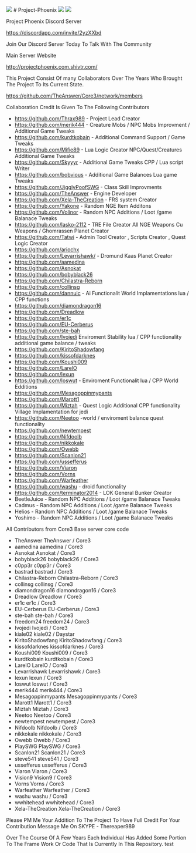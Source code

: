 <img src="http://i.imgur.com/Ks9CrJQ.png">
# Project-Phoenix
<img src="http://i.imgur.com/OB4Pa6a.png">
<img src="https://stats.revelationonline.net/badge/phoenix">


Project Phoenix Discord Server


https://discordapp.com/invite/2yzXXbd


Join Our Discord Server Today To Talk With The Community


Main Server Website


http://projectphoenix.com.shivtr.com/


This Project Consist Of many Collaborators Over The Years Who Brought The Project To Its Current State.


https://github.com/TheAnswer/Core3/network/members


Collaboration Credit Is Given To The Following Contributors
* https://github.com/Thrax989 - Project Lead Creator
* https://github.com/merik444 - Creature Mobs / NPC Mobs Improvment / Additional Game Tweaks
* https://github.com/kurdtkobain - Additional Command Support / Game Tweaks
* https://github.com/Mifie89 - Lua Logic Creator NPC/Quest/Creatures Additional Game Tweaks
* https://github.com/Skyyyr - Additional Game Tweaks CPP / Lua script Writer
* https://github.com/bobvious - Additional Game Balances Lua game Tweaks
* https://github.com/JigglyPoofSWG - Class Skill Improvments 
* https://github.com/TheAnswer - Engine Developer 
* https://github.com/Xela-TheCreation - FRS system Creator
* https://github.com/Yakone - Random NGE Item Additons
* https://github.com/Volinor - Random NPC Additions / Loot /game Balanace Tweaks
* https://github.com/lasko-2112 - TRE File Creator All NGE Weapons Cu Weapons / Ghomrassen Planet Creator
* https://github.com/Tatwi - Admin Tool Creator , Scripts Creator , Quest Logic Creator
* https://github.com/ariochx
* https://github.com/Levarrishawk/ - Dromund Kaas Planet Creator
* https://github.com/aamedina
* https://github.com/Asnokat
* https://github.com/bobyblack26
* https://github.com/Chilastra-Reborn
* https://github.com/collinsg
* https://github.com/dannuic - Ai Functionalit World Implamentations lua / CPP functions
* https://github.com/diamondragon16
* https://github.com/Dreadlow
* https://github.com/er1c
* https://github.com/EU-Cerberus
* https://github.com/ste-bah
* https://github.com/Ivojedi Enviroment Stability lua / CPP functionality additional game balance / tweaks
* https://github.com/KiritoShadowfang
* https://github.com/kissofdarknes
* https://github.com/Koushi009
* https://github.com/LarelO
* https://github.com/lexun
* https://github.com/loswut - Enviroment Functionalit lua / CPP World Edditions
* https://github.com/Mesagoppinmypants
* https://github.com/Marott1
* https://github.com/Miztah - Quest Logic Additional CPP functionality Village Implamentation for jedi
* https://github.com/Neetoo -world / enviroment balance quest functionality 
* https://github.com/newtempest
* https://github.com/Nifdoolb
* https://github.com/nikkokale
* https://github.com/Owebb
* https://github.com/Scanlon21
* https://github.com/ussefferus
* https://github.com/Viaron
* https://github.com/Vorns
* https://github.com/Warfeather
* https://github.com/washu - droid functionality
* https://github.com/terminator2014 - LOK General Bunker Creator
* BeetleJuice - Random NPC Additions / Loot /game Balanace Tweaks
* Cadmus - Random NPC Additions / Loot /game Balanace Tweaks
* Helios - Random NPC Additions / Loot /game Balanace Tweaks
* Yoshimo - Random NPC Additions / Loot /game Balanace Tweaks

All Contributors from Core3 Base server core code
* TheAnswer TheAnswer / Core3
* aamedina aamedina / Core3
* Asnokat Asnokat / Core3
* bobyblack26 bobyblack26 / Core3
* c0pp3r c0pp3r / Core3
* bastrad bastrad / Core3
* Chilastra-Reborn Chilastra-Reborn / Core3
* collinsg collinsg / Core3
* diamondragon16 diamondragon16 / Core3
* Dreadlow Dreadlow / Core3
* er1c er1c / Core3
* EU-Cerberus EU-Cerberus / Core3
* ste-bah ste-bah / Core3
* freedom24 freedom24 / Core3
* Ivojedi Ivojedi / Core3
* kiale02 kiale02 / Daystar
* KiritoShadowfang KiritoShadowfang / Core3
* kissofdarknes kissofdarknes / Core3
* Koushi009 Koushi009 / Core3
* kurdtkobain kurdtkobain / Core3
* LarelO LarelO / Core3
* Levarrishawk Levarrishawk / Core3
* lexun lexun / Core3
* loswut loswut / Core3
* merik444 merik444 / Core3
* Mesagoppinmypants Mesagoppinmypants / Core3
* Marott1 Marott1 / Core3
* Miztah Miztah / Core3
* Neetoo Neetoo / Core3
* newtempest newtempest / Core3
* Nifdoolb Nifdoolb / Core3
* nikkokale nikkokale / Core3
* Owebb Owebb / Core3
* PlaySWG PlaySWG / Core3
* Scanlon21 Scanlon21 / Core3
* steve541 steve541 / Core3
* ussefferus ussefferus / Core3
* Viaron Viaron / Core3
* Vision9 Vision9 / Core3
* Vorns Vorns / Core3
* Warfeather Warfeather / Core3
* washu washu / Core3
* wwhitehead wwhitehead / Core3
* Xela-TheCreation Xela-TheCreation / Core3


Please PM Me Your Addition To The Project To Have Full Credit For Your Contribution
Message Me On SKYPE - Thereaper989


Over The Course Of A Few Years Each Individual Has Added Some Portion To The Frame Work Or Code That Is Currently In This Repository.
test
